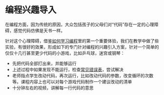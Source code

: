 
# 编程兴趣导入


在编程方面，因为传统的原因，大众包括孩子的父母们对“代码”存在一定的心理障碍，感觉代码仿佛是天书一样。

针对这个心理障碍，借鉴[如何学习编程](https://keepwork.com/s/autobiography)里的第一个重要体验，我们在教学中做了些实验，有很好的效果，形成如下的专门针对编程的兴趣引入方案，针对一个简单的仅仅十几行甚至更少代码的小游戏，比如乒乓球，迷宫或钢琴：

- 先把代码全部打出来，并能够运行
- 上述过程中如果发现不能运行，检查[常见错误表](/official/docs/teach/lessons/common_typing_errors)，尝试解决
- 老师指点学生改动代码，再次运行，比如改动代码的参数，改变循环的次数等。课程内容上也可以对每个游戏代码制作一个建议改动的清单
- 十分钟左右的视频，讲解每一行代码的意思
